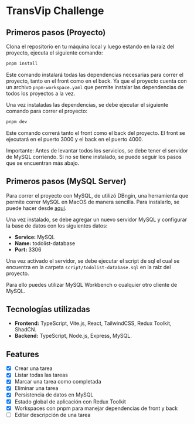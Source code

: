 # TransVip Challenge

## Primeros pasos (Proyecto)

Clona el repositorio en tu máquina local y luego estando en la raíz del proyecto, ejecuta el siguiente comando:

```bash
pnpm install
```

Este comando instalará todas las dependencias necesarias para correr el proyecto, tanto en el front como en el back. Ya que el proyecto cuenta con un archivo `pnpm-workspace.yaml` que permite instalar las dependencias de todos los proyectos a la vez.

Una vez instaladas las dependencias, se debe ejecutar el siguiente comando para correr el proyecto:

```bash
pnpm dev
```

Este comando correrá tanto el front como el back del proyecto. El front se ejecutará en el puerto 3000 y el back en el puerto 4000.

Importante: Antes de levantar todos los servicios, se debe tener el servidor de MySQL corriendo. Si no se tiene instalado, se puede seguir los pasos que se encuentran más abajo.

## Primeros pasos (MySQL Server)

Para correr el proyecto con MySQL, de utilizó DBngin, una herramienta que permite correr MySQL en MacOS de manera sencilla. Para instalarlo, se puede hacer desde [aquí](https://dbngin.com/).

Una vez instalado, se debe agregar un nuevo servidor MySQL y configurar la base de datos con los siguientes datos:

- **Service:** MySQL
- **Name:** todolist-database
- **Port:** 3306

Una vez activado el servidor, se debe ejecutar el script de sql el cual se encuentra en la carpeta `script/todolist-database.sql` en la raíz del proyecto.

Para ello puedes utilizar MySQL Workbench o cualquier otro cliente de MySQL.

## Tecnologías utilizadas

- **Frontend:** TypeScript, Vite.js, React, TailwindCSS, Redux Toolkit, ShadCN.
- **Backend:** TypeScript, Node.js, Express, MySQL.

## Features

- [x] Crear una tarea
- [x] Listar todas las tareas
- [x] Marcar una tarea como completada
- [x] Eliminar una tarea
- [x] Persistencia de datos en MySQL
- [x] Estado global de aplicación con Redux Toolkit
- [x] Workspaces con pnpm para manejar dependencias de front y back
- [ ] Editar descripción de una tarea
